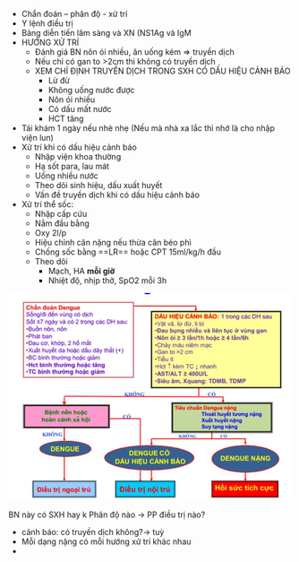 - Chẩn đoán – phân độ - xử trí
- Y lệnh điều trị
- Bảng diễn tiến lâm sàng và XN (NS1Ag và IgM
- HƯỚNG XỬ TRÍ
	- Đánh giá BN nôn ói nhiều, ăn uống kém => truyền dịch
	- Nếu chỉ có gan to >2cm thì không có truyền dịch
	- XEM CHỈ ĐỊNH TRUYỀN DỊCH TRONG SXH CÓ DẤU HIỆU CẢNH BÁO 
		- Lừ đừ
		- Không uống nước được
		- Nôn ói nhiều
		- Có dấu mất nước
		- HCT tăng
- Tái khám 1 ngày nếu nhè nhẹ (Nếu mà nhà xa lắc thì nhớ là cho nhập viện lun)
- Xử trí khi có dấu hiệu cảnh báo
	- Nhập viện khoa thường
	- Hạ sốt para, lau mát
	- Uống nhiều nước
	- Theo dõi sinh hiệu, dấu xuất huyết
	- Vấn đề truyền dịch khi có dấu hiệu cảnh báo
- Xử trí thể sốc:
	- Nhập cấp cứu
	- Nằm đầu bằng
	- Oxy 2l/p
	- Hiệu chỉnh cân nặng nếu thừa cân béo phì
	- Chống sốc bằng ==LR== hoặc CPT 15ml/kg/h đầu
	- Theo dõi
		- Mạch, HA **mỗi giờ**
		- Nhiệt độ, nhịp thở, SpO2 mỗi 3h

![SXH-1687333887498.jpeg](../../../200%20Files/image/image/SXH-1687333887498.jpeg)

BN này có SXH hay k
Phân độ nào -> PP điều trị nào?
- cảnh báo: có truyền dịch không?-> tuỳ
- Mỗi dạng nặng có mỗi hướng xử trí khác nhau
- 